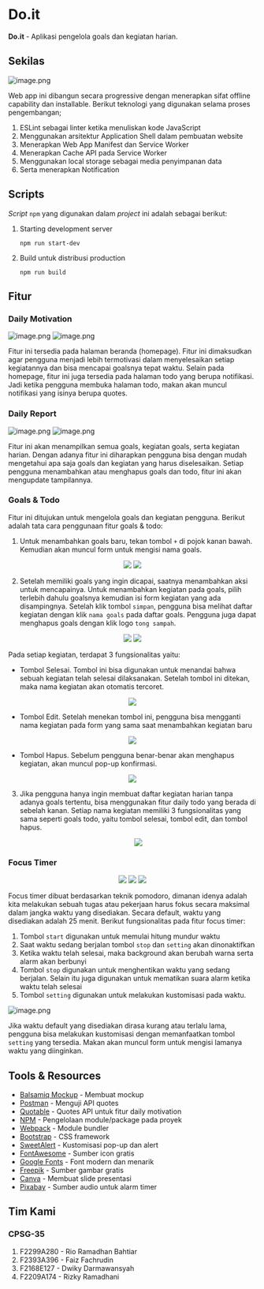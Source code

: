# Do.it

**Do.it** - Aplikasi pengelola goals dan kegiatan harian.

## Sekilas

![image.png](https://github.com/ramadanriz/do-it/blob/677ab9c4b3df9767664ea6cb17f4863506a28387/readme%20image/homepage.PNG)

Web app ini dibangun secara progressive dengan menerapkan sifat offline capability dan installable. Berikut teknologi yang digunakan selama proses pengembangan;

1. ESLint sebagai linter ketika menuliskan kode JavaScript
2. Menggunakan arsitektur Application Shell dalam pembuatan website
3. Menerapkan Web App Manifest dan Service Worker
4. Menerapkan Cache API pada Service Worker
5. Menggunakan local storage sebagai media penyimpanan data
6. Serta menerapkan Notification

## Scripts

*Script* `npm` yang digunakan dalam *project* ini adalah sebagai berikut:

1. Starting development server

   `npm run start-dev`

2. Build untuk distribusi production

   `npm run build`

## Fitur

### Daily Motivation

![image.png](https://github.com/ramadanriz/do-it/blob/74fb5a2f4ea170a780fa81c5bb43acf9fa7c2be6/readme%20image/daily_motivation%20(1).png)
![image.png](https://github.com/ramadanriz/do-it/blob/74fb5a2f4ea170a780fa81c5bb43acf9fa7c2be6/readme%20image/daily_motivation_2%20(1).png)

Fitur ini tersedia pada halaman beranda (homepage). Fitur ini dimaksudkan agar pengguna menjadi lebih termotivasi dalam menyelesaikan setiap kegiatannya dan bisa mencapai goalsnya tepat waktu. Selain pada homepage, fitur ini juga tersedia pada halaman todo yang berupa notifikasi. Jadi ketika pengguna membuka halaman todo, makan akan muncul notifikasi yang isinya berupa quotes.

### Daily Report

![image.png](https://github.com/ramadanriz/do-it/blob/cb7a7f12b02c337ba76b746500b66c39f7f4a2da/readme%20image/report_1%20(1).png)
![image.png](https://github.com/ramadanriz/do-it/blob/cb7a7f12b02c337ba76b746500b66c39f7f4a2da/readme%20image/report_2%20(1).png)

Fitur ini akan menampilkan semua goals, kegiatan goals, serta kegiatan harian. Dengan adanya fitur ini diharapkan pengguna bisa dengan mudah mengetahui apa saja goals dan kegiatan yang harus diselesaikan. Setiap pengguna menambahkan atau menghapus goals dan todo, fitur ini akan mengupdate tampilannya.

### Goals & Todo

Fitur ini ditujukan untuk mengelola goals dan kegiatan pengguna. Berikut adalah tata cara penggunaan fitur goals & todo:
1. Untuk menambahkan goals baru, tekan tombol `+` di pojok kanan bawah. Kemudian akan muncul form untuk mengisi nama goals.
<p align="center">
   <img src="https://github.com/ramadanriz/do-it/blob/0b9752a2c80fbf1ad1d8b694ca5f262e3aedcbd9/readme%20image/goals_1.png">
   <img src="https://github.com/ramadanriz/do-it/blob/0b9752a2c80fbf1ad1d8b694ca5f262e3aedcbd9/readme%20image/goals_2.png">
</p>

2. Setelah memiliki goals yang ingin dicapai, saatnya menambahkan aksi untuk mencapainya. Untuk menambahkan kegiatan pada goals, pilih terlebih dahulu goalsnya kemudian isi form kegiatan yang ada disampingnya. Setelah klik tombol `simpan`, pengguna bisa melihat daftar kegiatan dengan klik `nama goals` pada daftar goals. Pengguna juga dapat menghapus goals dengan klik logo `tong sampah`.
<p align="center">
   <img src="https://github.com/ramadanriz/do-it/blob/4bcd2718a46dffcae8d365939855231edaa63e30/readme%20image/goals_5.png">
   <img src="https://github.com/ramadanriz/do-it/blob/4bcd2718a46dffcae8d365939855231edaa63e30/readme%20image/goals_6%20(1).png">
</p>

Pada setiap kegiatan, terdapat 3 fungsionalitas yaitu:<br>
   * Tombol Selesai. Tombol ini bisa digunakan untuk menandai bahwa sebuah kegiatan telah selesai dilaksanakan. Setelah tombol ini ditekan, maka nama kegiatan akan otomatis tercoret.
   <p align="center">
      <img src="https://github.com/ramadanriz/do-it/blob/59edbfac58f451f2dd9b161fd200214bf93c62a0/readme%20image/goals_8.PNG">
   </p>
   
   * Tombol Edit. Setelah menekan tombol ini, pengguna bisa mengganti nama kegiatan pada form yang sama saat menambahkan kegiatan baru
   <p align="center">
      <img src="https://github.com/ramadanriz/do-it/blob/1efdc29a3ce411f6fd97e94e20a1282e7821b44f/readme%20image/goals_9.png">
   </p>
   
   * Tombol Hapus. Sebelum pengguna benar-benar akan menghapus kegiatan, akan muncul pop-up konfirmasi.
   <p align="center">
      <img src="https://github.com/ramadanriz/do-it/blob/ed9853348c8cd668e9473f40a75e4c27ab50c282/readme%20image/goals_11.png">
   </p>
   
3. Jika pengguna hanya ingin membuat daftar kegiatan harian tanpa adanya goals tertentu, bisa menggunakan fitur daily todo yang berada di sebelah kanan. Setiap nama kegiatan memiliki 3 fungsionalitas yang sama seperti goals todo, yaitu tombol selesai, tombol edit, dan tombol hapus.
      <p align="center">
         <img src="https://github.com/ramadanriz/do-it/blob/ed9853348c8cd668e9473f40a75e4c27ab50c282/readme%20image/daily_todo_1.PNG">
      </p>

### Focus Timer

<p align="center">
   <img src="https://github.com/ramadanriz/do-it/blob/d883556f0f3cd894a5a7595840578ddc8fd40b67/readme%20image/timer_1%20(1).png">
   <img src="https://github.com/ramadanriz/do-it/blob/d883556f0f3cd894a5a7595840578ddc8fd40b67/readme%20image/timer_2%20(1).png">
   <img src="https://github.com/ramadanriz/do-it/blob/d883556f0f3cd894a5a7595840578ddc8fd40b67/readme%20image/timer_4%20(1).png">
</p>

Focus timer dibuat berdasarkan teknik pomodoro, dimanan idenya adalah kita melakukan sebuah tugas atau pekerjaan harus fokus secara maksimal dalam jangka waktu yang disediakan. Secara default, waktu yang disediakan adalah 25 menit. Berikut fungsionalitas pada fitur focus timer:

1. Tombol `start` digunakan untuk memulai hitung mundur waktu
2. Saat waktu sedang berjalan tombol `stop` dan `setting` akan dinonaktifkan
3. Ketika waktu telah selesai, maka background akan berubah warna serta alarm akan berbunyi
4. Tombol `stop` digunakan untuk menghentikan waktu yang sedang berjalan. Selain itu juga digunakan untuk mematikan suara alarm ketika waktu telah selesai
5. Tombol `setting` digunakan untuk melakukan kustomisasi pada waktu.

![image.png](https://github.com/ramadanriz/do-it/blob/fd00e7a4f4648b34e73c5cf438af08daa5cf482b/readme%20image/timer_3.PNG)

Jika waktu default yang disediakan dirasa kurang atau terlalu lama, pengguna bisa melakukan kustomisasi dengan memanfaatkan tombol `setting` yang tersedia. Makan akan muncul form untuk mengisi lamanya waktu yang diinginkan.

## Tools & Resources

- [Balsamiq Mockup](https://balsamiq.com/wireframes/) - Membuat mockup
- [Postman](https://www.postman.com/) - Menguji API quotes
- [Quotable](https://github.com/lukePeavey/quotable) - Quotes API untuk fitur daily motivation
- [NPM](https://www.npmjs.com/) - Pengelolaan module/package pada proyek
- [Webpack](https://webpack.js.org/) - Module bundler
- [Bootstrap](https://getbootstrap.com/) - CSS framework
- [SweetAlert](https://sweetalert2.github.io/) - Kustomisasi pop-up dan alert
- [FontAwesome](https://fontawesome.com/) - Sumber icon gratis
- [Google Fonts](https://fonts.google.com/) - Font modern dan menarik
- [Freepik](https://www.freepik.com/) - Sumber gambar gratis
- [Canva](https://www.canva.com/) - Membuat slide presentasi
- [Pixabay](https://pixabay.com/) - Sumber audio untuk alarm timer

## Tim Kami

### CPSG-35
1. F2299A280 - Rio Ramadhan Bahtiar
2. F2393A396 - Faiz Fachrudin 
3. F2168E127 - Dwiky Darmawansyah
4. F2209A174 - Rizky Ramadhani
